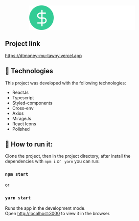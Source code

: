 <p align="center">
   <img alt='dtmoney' src='src/assets/logo.svg'>
</p>


## Project link
 https://dtmoney-mu-tawny.vercel.app

## 🧪 Technologies

This project was developed with the following technologies:

- ReactJs
- Typescript
- Styled-components
- Cross-env
- Axios
- MirageJs
- React Icons
- Polished

## 🚀 How to run it:

Clone the project, then in the project directory, after install the dependencies with `npm i` or ` yarn` you can run:

### `npm start`
or 
### `yarn start`

Runs the app in the development mode.\
Open [http://localhost:3000](http://localhost:3000) to view it in the browser.
